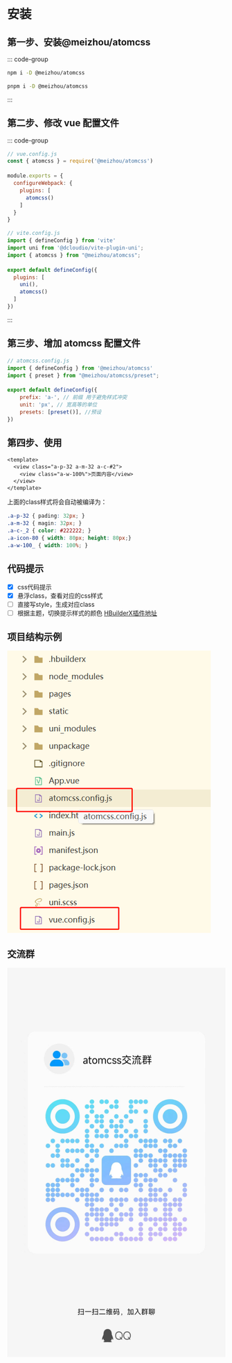 # 安装
## 第一步、安装@meizhou/atomcss
::: code-group
```bash [npm]
npm i -D @meizhou/atomcss
```

```bash [pnpm]
pnpm i -D @meizhou/atomcss
```
:::
## 第二步、修改 vue 配置文件
::: code-group
```js [vue2]
// vue.config.js
const { atomcss } = require('@meizhou/atomcss')

module.exports = {
  configureWebpack: {
    plugins: [
      atomcss()
    ]
  }
}
```

```js [vue3]
// vite.config.js
import { defineConfig } from 'vite'
import uni from '@dcloudio/vite-plugin-uni';
import { atomcss } from "@meizhou/atomcss";

export default defineConfig({
  plugins: [
    uni(),
    atomcss()
  ]
})
```
:::
## 第三步、增加 atomcss 配置文件
```js
// atomcss.config.js
import { defineConfig } from '@meizhou/atomcss'
import { preset } from "@meizhou/atomcss/preset";

export default defineConfig({
    prefix: 'a-', // 前缀 用于避免样式冲突
    unit: 'px', // 宽高等的单位
    presets: [preset()], //预设
})
```

## 第四步、使用

```vue
<template>
  <view class="a-p-32 a-m-32 a-c-#2">
    <view class="a-w-100%">页面内容</view>
  </view>
</template>
```
上面的class样式将会自动被编译为：
```css
.a-p-32 { pading: 32px; }
.a-m-32 { magin: 32px; }
.a-c-_2 { color: #222222; }
.a-icon-80 { width: 80px; height: 80px;}
.a-w-100_ { width: 100%; }
```
## 代码提示
- [x] css代码提示
- [x] 悬浮class，查看对应的css样式
- [ ] 直接写style，生成对应class
- [ ] 根据主题，切换提示样式的颜色
[HBuilderX插件地址](https://ext.dcloud.net.cn/plugin?id=14737)
## 项目结构示例
![](uniapp_files/1.png)
## 交流群
![](uniapp_files/2.jpg)